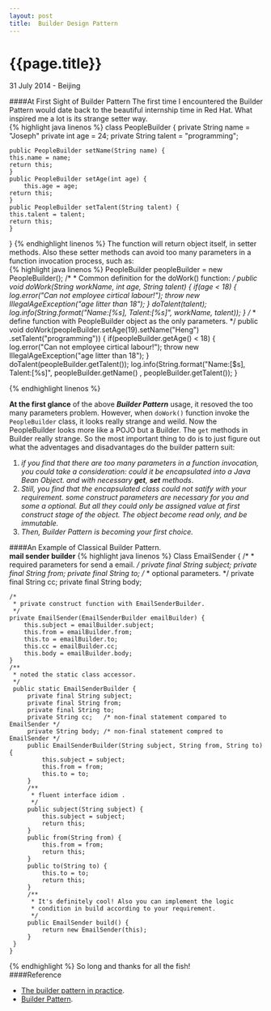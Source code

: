 ```yaml
---
layout: post
title:	Builder Design Pattern 
---
```


{{page.title}}
=============
<p class="meta">31 July 2014 - Beijing</p>

####At First Sight of Builder Pattern
The first time I encountered the Builder Pattern would date back to the beautiful internship time in Red Hat. What inspired me a lot is its strange setter way.    
{% highlight java linenos %}
class PeopleBuilder {
    private String name = "Joseph"
    private int age = 24;
    private String talent = "programming"; 

    public PeopleBuilder setName(String name) {
	this.name = name;
	return this;
    }
    public PeopleBuilder setAge(int age) {
        this.age = age;
	return this;
    }
    public PeopleBuilder setTalent(String talent) {
	this.talent = talent;
	return this;
    }
}
{% endhighlight linenos %}
The function will return object itself, in setter methods. Also these setter methods can avoid too many parameters in a function invocation process, such as:   
{% highlight java linenos %}
    PeopleBuilder peopleBuilder = new PeopleBuilder();
    /*
     * Common definition for the doWork() function:
     */
    public void doWork(String workName, int age, String talent) {
	if(age < 18) {
	    log.error("Can not employee cirtical labour!");
	    throw new IllegalAgeException("age litter than 18");
        }
	doTalent(talent);
        log.info(String.format("Name:[%s], Talent:[%s]", workName, talent));
    }
    /*
     * define function with PeopleBuilder object as the only parameters.
     */
    public void doWork(peopleBuilder.setAge(19).setName("Heng")
	.setTalent("programming")) {
	if(peopleBuilder.getAge() < 18) {
	    log.error("Can not employee cirtical labour!");
	    throw new IllegalAgeException("age litter than 18");
        }
	doTalent(peopleBuilder.getTalent());
	log.info(String.format("Name:[$s], Talent:[%s]", peopleBuilder.getName()
		, peopleBuilder.getTalent());
    }

{% endhighlight linenos %}

**At the first glance** of the above ***Builder Pattern*** usage, it resoved the too many parameters problem. However, when `doWork()` function invoke the `PeopleBuilder` class, it looks really strange and weild. Now the PeopleBuilder looks more like a POJO but a Builder. The `get` methods in Builder really strange. So the most important thing to do is to just figure out what the adventages and disadvantages do the builder pattern suit:     
1. *if you find that there are too many parameters in a function invocation, you could take a consideration: could it be encapsulated into a Java Bean Object. and with necessary ***get***, ***set*** methods*.   
2. *Still, you find that the encapsulated class could not satify with your requirement. some construct parameters are necessary for you and some a optional. But all they could only be assigned value at first construct stage of the object. The object become read only, and be immutable.*  
3. *Then, Builder Pattern is becoming your first choice.*  

####An Example of Classical Builder Pattern.   
**mail sender builder**
{% highlight java linenos %}
    Class EmailSender {
	/*
	 * required parameters for send a email.
	 */
	private final String subject;
	private final String from;
	private final String to;
	/*
	 * optional parameters.
	 */
	private final String cc;
	private final String body;

	/*
	 * private construct function with EmailSenderBuilder.
	 */
	private EmailSender(EmailSenderBuilder emailBuilder) {
	    this.subject = emailBuilder.subject;
	    this.from = emailBuilder.from;
	    this.to = emailBuilder.to;
	    this.cc = emailBuilder.cc;
	    this.body = emailBuilder.body;
	}
	/**
	 * noted the static class accessor.
	 */
   	 public static EmailSenderBuilder {
   	     private final String subject;
   	     private final String from;
   	     private final String to;
   	     private String cc;   /* non-final statement compared to EmailSender */
   	     private String body; /* non-final statement compred to EmailSender */
   	     public EmailSenderBuilder(String subject, String from, String to) {
   	         this.subject = subject;
   	         this.from = from;
   	         this.to = to;
	     }
   	     /**
   	      * fluent interface idiom .
   	      */
   	     public subject(String subject) {
   	         this.subject = subject;
   	         return this;
   	     }
   	     public from(String from) {
   	         this.from = from;
   	         return this;
   	     }
   	     public to(String to) {
   	         this.to = to;
   	         return this;
   	     }
   	     /**
   	      * It's definitely cool! Also you can implement the logic 
	      * condition in build according to your requirement.
   	      */
   	     public EmailSender build() {
   	         return new EmailSender(this);
   	     }
   	 }
    } 

{% endhighlight %}
So long and thanks for all the fish!   
####Reference
* [The builder pattern in practice](http://www.javacodegeeks.com/2013/01/the-builder-pattern-in-practice.html).
* [Builder Pattern](http://en.wikipedia.org/wiki/Builder_pattern).
